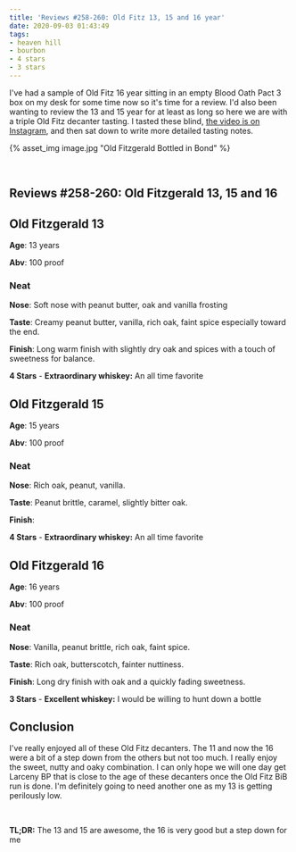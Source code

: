 ```yaml
---
title: 'Reviews #258-260: Old Fitz 13, 15 and 16 year'
date: 2020-09-03 01:43:49
tags:
- heaven hill
- bourbon
- 4 stars
- 3 stars
---
```


I've had a sample of Old Fitz 16 year sitting in an empty Blood Oath Pact 3 box on my desk for some time now so it's time for a review. I'd also been wanting to review the 13 and 15 year for at least as long so here we are with a triple Old Fitz decanter tasting. I tasted these blind, [the video is on Instagram](https://www.instagram.com/tv/CEZhVHxHgYF/?utm_source=ig_web_copy_link), and then sat down to write more detailed tasting notes.

{% asset_img image.jpg "Old Fitzgerald Bottled in Bond" %}

&nbsp;

## Reviews #258-260: Old Fitzgerald 13, 15 and 16

## Old Fitzgerald 13
**Age**: 13 years

**Abv**: 100 proof

### Neat
**Nose**: Soft nose with peanut butter, oak and vanilla frosting

**Taste**: Creamy peanut butter, vanilla, rich oak, faint spice especially toward the end.

**Finish**: Long warm finish with slightly dry oak and spices with a touch of sweetness for balance.

**4 Stars** - **Extraordinary whiskey:** An all time favorite

## Old Fitzgerald 15
**Age**: 15 years

**Abv**: 100 proof

### Neat
**Nose**: Rich oak, peanut, vanilla.

**Taste**: Peanut brittle, caramel, slightly bitter oak.

**Finish**:  

**4 Stars** - **Extraordinary whiskey:** An all time favorite

## Old Fitzgerald 16
**Age**: 16 years

**Abv**: 100 proof

### Neat
**Nose**: Vanilla, peanut brittle, rich oak, faint spice.

**Taste**: Rich oak, butterscotch, fainter nuttiness.

**Finish**: Long dry finish with oak and a quickly fading sweetness.

**3 Stars** - **Excellent whiskey:** I would be willing to hunt down a bottle

## Conclusion

I've really enjoyed all of these Old Fitz decanters. The 11 and now the 16 were a bit of a step down from the others but not too much. I really enjoy the sweet, nutty and oaky combination. I can only hope we will one day get Larceny BP that is close to the age of these decanters once the Old Fitz BiB run is done. I'm definitely going to need another one as my 13 is getting perilously low.

&nbsp;

**TL;DR:** The 13 and 15 are awesome, the 16 is very good but a step down for me
